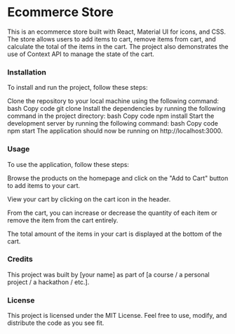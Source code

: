<h1>Ecommerce Store</h1>
This is an ecommerce store built with React, Material UI for icons, and CSS. The store allows users to add items to cart, remove items from cart, and calculate the total of the items in the cart. The project also demonstrates the use of Context API to manage the state of the cart.

<h3>Installation</h3>
To install and run the project, follow these steps:

Clone the repository to your local machine using the following command:
bash
Copy code
git clone <repository-url>
Install the dependencies by running the following command in the project directory:
bash
Copy code
npm install
Start the development server by running the following command:
bash
Copy code
npm start
The application should now be running on http://localhost:3000.

<h3>Usage</h3>
To use the application, follow these steps:

Browse the products on the homepage and click on the "Add to Cart" button to add items to your cart.

View your cart by clicking on the cart icon in the header.

From the cart, you can increase or decrease the quantity of each item or remove the item from the cart entirely.

The total amount of the items in your cart is displayed at the bottom of the cart.

<h3>Credits</h3>
This project was built by [your name] as part of [a course / a personal project / a hackathon / etc.].

<h3>License</h3>
This project is licensed under the MIT License. Feel free to use, modify, and distribute the code as you see fit.




